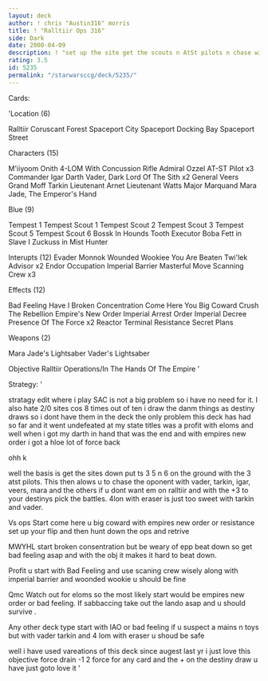 ```yaml
---
layout: deck
author: ! chris "Austin316" morris
title: ! "Ralltiir Ops 316"
side: Dark
date: 2000-04-09
description: ! "set up the site get the scouts n AtSt pilots n chase with vader tarkin n hunter ships"
rating: 3.5
id: 5235
permalink: "/starwarsccg/deck/5235/"
---
```

Cards: 

'Location (6)

Ralltiir
Coruscant
Forest
Spaceport City
Spaceport Docking Bay
Spaceport Street

Characters (15)


M'iiyoom Onith
4-LOM With Concussion Rifle
Admiral Ozzel
AT-ST Pilot x3
Commander Igar
Darth Vader, Dark Lord Of The Sith x2
General Veers
Grand Moff Tarkin
Lieutenant Arnet
Lieutenant Watts
Major Marquand
Mara Jade, The Emperor's Hand

Blue (9)

Tempest 1
Tempest Scout 1
Tempest Scout 2
Tempest Scout 3
Tempest Scout 5
Tempest Scout 6
Bossk In Hounds Tooth
Executor
Boba Fett in Slave I
Zuckuss in Mist Hunter

Interupts (12)
Evader
Monnok
Wounded Wookiee
You Are Beaten
Twi'lek Advisor x2
Endor Occupation
Imperial Barrier
Masterful Move
Scanning Crew x3

Effects (12)

Bad Feeling Have I
Broken Concentration
Come Here You Big Coward
Crush The Rebellion
Empire's New Order
Imperial Arrest Order
Imperial Decree
Presence Of The Force x2
Reactor Terminal
Resistance
Secret Plans

Weapons (2)

Mara Jade's Lightsaber
Vader's Lightsaber

Objective
Ralltiir Operations/In The Hands Of The Empire
'

Strategy: '

stratagy edit
where i play SAC is not a big problem so i have no need for it. I also hate 2/0 sites cos 8 times out of ten i draw the danm things as destiny draws so i dont have them in the deck
the only problem this deck has had so far and it went undefeated at my state titles was a profit with eloms and well when i got my darth in hand that was the end and with empires new order i got a hloe lot of force back





ohh k

well the basis is get the sites down put ts 3 5 n 6 on the ground with the 3 atst pilots. This then alows u to chase the oponent with vader, tarkin, igar, veers, mara and the others if u dont want em on ralltiir and with the +3 to your destinys pick the battles.
4lon with eraser is just too sweet with tarkin and vader.

Vs ops Start come here u big coward with empires new order or resistance set up your flip and then hunt down the ops and retrive

MWYHL  start broken consentration but be weary of epp beat down so get bad feeling asap and with the obj it makes it hard to beat down.

Profit u start with Bad Feeling and use scaning crew wisely along with imperial barrier and woonded wookie u should be fine

Qmc Watch out for eloms so the most likely start would be empires new order or bad feeling. If sabbaccing take out the lando asap and u should survive .

Any other deck type start with IAO or bad feeling if u suspect a mains n toys but with vader tarkin and 4 lom with eraser u shoud be safe

well i have used vareations of this deck since augest last yr i just love this objective force drain -1 2 force for any card and the + on the destiny draw u have just goto love it
'
